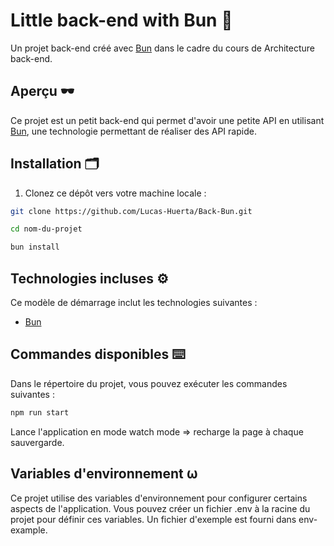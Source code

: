 # Little back-end with Bun 🍡

Un projet back-end créé avec [Bun](https://bun.sh/) dans le cadre du cours de Architecture back-end.

## Aperçu 🕶️

Ce projet est un petit back-end qui permet d'avoir une petite API en utilisant [Bun](https://bun.sh/), une technologie permettant de réaliser des API rapide.

## Installation 🗂️

1. Clonez ce dépôt vers votre machine locale :

```bash
git clone https://github.com/Lucas-Huerta/Back-Bun.git

cd nom-du-projet

bun install
```

## Technologies incluses ⚙️

Ce modèle de démarrage inclut les technologies suivantes :

- [Bun](https://bun.sh/)

## Commandes disponibles ⌨️

Dans le répertoire du projet, vous pouvez exécuter les commandes suivantes :

```bash
npm run start
```

Lance l'application en mode watch mode => recharge la page à chaque sauvergarde.

## Variables d'environnement ⍵

Ce projet utilise des variables d'environnement pour configurer certains aspects de l'application. Vous pouvez créer un fichier .env à la racine du projet pour définir ces variables. Un fichier d'exemple est fourni dans env-example.
